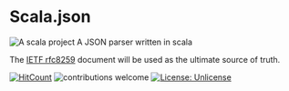 # Scala.json
![A scala project](https://i.imgur.com/vBOMoBu.png)
A JSON parser written in scala

The [IETF rfc8259](https://tools.ietf.org/html/rfc7159) document will be used as
the ultimate source of truth.


[![HitCount](http://hits.dwyl.io/sguzman/BrotliEncoderService.svg)](http://hits.dwyl.io/sguzman/BrotliEncoderService)
![contributions welcome](https://img.shields.io/badge/contributions-welcome-brightgreen.svg?style=flat)
[![License: Unlicense](https://img.shields.io/badge/license-Unlicense-blue.svg)](http://unlicense.org/)
